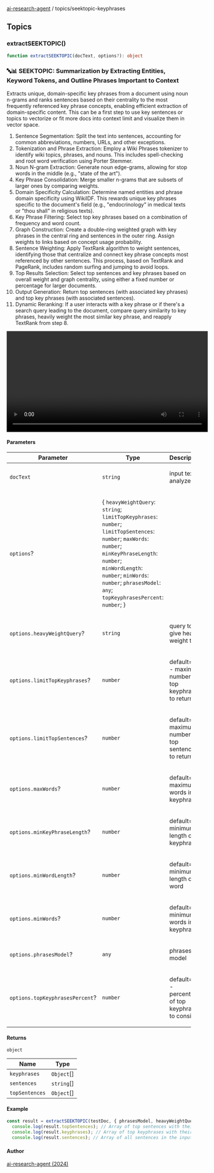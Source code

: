 [ai-research-agent](../index.md) / topics/seektopic-keyphrases

## Topics

### extractSEEKTOPIC()

```ts
function extractSEEKTOPIC(docText, options?): object
```

### 🔤📊 SEEKTOPIC: Summarization by Extracting Entities, Keyword Tokens, and Outline Phrases Important to Context 
Extracts unique, domain-specific key phrases from a document using noun 
n-grams and ranks sentences based on their centrality to the most frequently 
referenced key phrase concepts,  enabling efficient extraction of 
domain-specific content. This can be a first step to use key sentences or topics
to vectorize or fit more docs into context limit and visualize them in vector space.
1. Sentence Segmentation: Split the text into sentences, accounting for 
   common abbreviations, numbers, URLs, and other exceptions.
2. Tokenization and Phrase Extraction: Employ a Wiki Phrases tokenizer to 
   identify wiki topics, phrases, and nouns. This includes spell-checking 
   and root word verification using Porter Stemmer.
3. Noun N-gram Extraction: Generate noun edge-grams, allowing for stop words 
   in the middle (e.g., "state of the art").
4. Key Phrase Consolidation: Merge smaller n-grams that are subsets of 
   larger ones by comparing weights.
5. Domain Specificity Calculation: Determine named entities and phrase 
   domain specificity using WikiIDF. This rewards unique key phrases 
   specific to the document's field (e.g., "endocrinology" in medical texts 
   or "thou shall" in religious texts).
6. Key Phrase Filtering: Select top key phrases based on a combination of 
   frequency and word count.
7. Graph Construction: Create a double-ring weighted graph with key phrases 
   in the central ring and sentences in the outer ring. Assign weights to 
   links based on concept usage probability.
8. Sentence Weighting: Apply TextRank algorithm to weight sentences, 
   identifying those that centralize and connect key phrase concepts most 
   referenced by other sentences. This process, based on TextRank and 
   PageRank, includes random surfing and jumping to avoid loops.
9. Top Results Selection: Select top sentences and key phrases based on 
   overall weight and graph centrality, using either a fixed number or 
   percentage for larger documents.
10. Output Generation: Return top sentences (with associated key phrases) 
    and top key phrases (with associated sentences).
11. Dynamic Reranking: If a user interacts with a key phrase or if there's a 
    search query leading to the document, compare query similarity to key 
    phrases, heavily weight the most similar key phrase, and reapply 
    TextRank from step 8.

<video src="https://github.com/user-attachments/assets/73348d63-7671-4e20-8df9-29a13d5b0768" 
 width="550px" controls />

#### Parameters

<table>
<thead>
<tr>
<th>Parameter</th>
<th>Type</th>
<th>Description</th>
</tr>
</thead>
<tbody>
<tr>
<td>

`docText`

</td>
<td>

`string`

</td>
<td>

input text to analyze

</td>
</tr>
<tr>
<td>

`options`?

</td>
<td>

\{ `heavyWeightQuery`: `string`; `limitTopKeyphrases`: `number`; `limitTopSentences`: `number`; `maxWords`: `number`; `minKeyPhraseLength`: `number`; `minWordLength`: `number`; `minWords`: `number`; `phrasesModel`: `any`; `topKeyphrasesPercent`: `number`; \}

</td>
<td>

</td>
</tr>
<tr>
<td>

`options.heavyWeightQuery`?

</td>
<td>

`string`

</td>
<td>

query to give heavy weight to

</td>
</tr>
<tr>
<td>

`options.limitTopKeyphrases`?

</td>
<td>

`number`

</td>
<td>

default=10 - maximum number of top keyphrases to return

</td>
</tr>
<tr>
<td>

`options.limitTopSentences`?

</td>
<td>

`number`

</td>
<td>

default=5 - maximum number of top sentences to return

</td>
</tr>
<tr>
<td>

`options.maxWords`?

</td>
<td>

`number`

</td>
<td>

default=5 - maximum words in a keyphrase

</td>
</tr>
<tr>
<td>

`options.minKeyPhraseLength`?

</td>
<td>

`number`

</td>
<td>

default=6 - minimum length of a keyphrase

</td>
</tr>
<tr>
<td>

`options.minWordLength`?

</td>
<td>

`number`

</td>
<td>

default=3 - minimum length of a word

</td>
</tr>
<tr>
<td>

`options.minWords`?

</td>
<td>

`number`

</td>
<td>

default=1 - minimum words in a keyphrase

</td>
</tr>
<tr>
<td>

`options.phrasesModel`?

</td>
<td>

`any`

</td>
<td>

phrases model

</td>
</tr>
<tr>
<td>

`options.topKeyphrasesPercent`?

</td>
<td>

`number`

</td>
<td>

default=0.2 - percentage of top keyphrases to consider

</td>
</tr>
</tbody>
</table>

#### Returns

`object`

| Name | Type |
| ------ | ------ |
| `keyphrases` | `Object`[] |
| `sentences` | `string`[] |
| `topSentences` | `Object`[] |

#### Example

```ts
const result = extractSEEKTOPIC(testDoc, { phrasesModel, heavyWeightQuery: "self attention", limitTopSentences: 10});
  console.log(result.topSentences); // Array of top sentences with their keyphrases and weights
  console.log(result.keyphrases); // Array of top keyphrases with their weights and associated sentence indices
  console.log(result.sentences); // Array of all sentences in the input text
```

#### Author

[ai-research-agent (2024)](https://airesearch.js.org)
